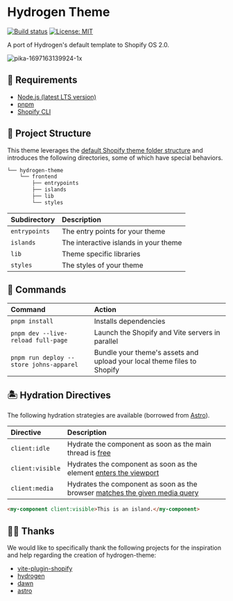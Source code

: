 # Hydrogen Theme

[![Build status](https://github.com/montalvomiguelo/hydrogen-theme/actions/workflows/ci.yml/badge.svg?branch=main)](https://github.com/montalvomiguelo/hydrogen-theme/actions/workflows/ci.yml?query=branch%3Amain)
[![License: MIT](https://img.shields.io/badge/License-MIT-green.svg)](https://github.com/montalvomiguelo/hydrogen-theme/blob/main/LICENSE.md)

A port of Hydrogen's default template to Shopify OS 2.0.

![pika-1697163139924-1x](https://github.com/montalvomiguelo/hydrogen-theme/assets/5134470/d92f6135-62d8-4a7d-a612-c812c6652da1)

## 🔨 Requirements

- [Node.js (latest LTS version)](https://nodejs.org/en/)
- [pnpm](https://pnpm.io/)
- [Shopify CLI](https://shopify.dev/themes/tools/cli)

## 🚀 Project Structure

This theme leverages the [default Shopify theme folder structure](https://shopify.dev/themes/tools/github#repository-structure) and introduces the following directories, some of which have special behaviors.

```bash
└── hydrogen-theme
    └── frontend
        ├── entrypoints
        ├── islands
        ├── lib
        └── styles
```

| Subdirectory  | Description                           |
| :------------ | :------------------------------------ |
| `entrypoints` | The entry points for your theme       |
| `islands`     | The interactive islands in your theme |
| `lib`         | Theme specific libraries              |
| `styles`      | The styles of your theme              |

## 🧞 Commands

| Command                                 | Action                                                                  |
| :-------------------------------------- | :---------------------------------------------------------------------- |
| `pnpm install`                          | Installs dependencies                                                   |
| `pnpm dev --live-reload full-page`      | Launch the Shopify and Vite servers in parallel                         |
| `pnpm run deploy --store johns-apparel` | Bundle your theme's assets and upload your local theme files to Shopify |

## 🏝️ Hydration Directives

The following hydration strategies are available (borrowed from [Astro](https://docs.astro.build/en/concepts/islands/)).

| Directive        | Description                                                                                                                                        |
| :--------------- | :------------------------------------------------------------------------------------------------------------------------------------------------- |
| `client:idle`    | Hydrate the component as soon as the main thread is [free](https://developer.mozilla.org/en-US/docs/Web/API/Window/requestIdleCallback)            |
| `client:visible` | Hydrates the component as soon as the element [enters the viewport](https://developer.mozilla.org/en-US/docs/Web/API/Intersection_Observer_API)    |
| `client:media`   | Hydrates the component as soon as the browser [matches the given media query](https://developer.mozilla.org/en-US/docs/Web/API/Window/matchMedia)  |

```html
<my-component client:visible>This is an island.</my-component>
```

## 🙇‍♂️ Thanks

We would like to specifically thank the following projects for the inspiration and help regarding the creation of hydrogen-theme:

- [vite-plugin-shopify](https://shopify-vite.barrelny.com/)
- [hydrogen](https://github.com/Shopify/hydrogen)
- [dawn](https://github.com/Shopify/dawn)
- [astro](https://github.com/withastro/astro)
